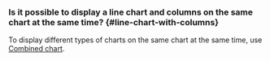 ### Is it possible to display a line chart and columns on the same chart at the same time? {#line-chart-with-columns}

To display different types of charts on the same chart at the same time, use [Combined chart](../../datalens/visualization-ref/combined-chart.md). 
